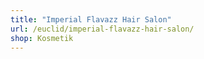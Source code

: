 ```yaml
---
title: "Imperial Flavazz Hair Salon"
url: /euclid/imperial-flavazz-hair-salon/
shop: Kosmetik
---
```

